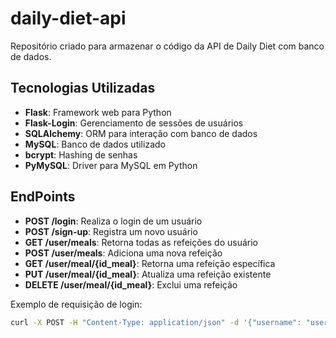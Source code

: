 # daily-diet-api

Repositório criado para armazenar o código da API de Daily Diet com banco de dados.

## Tecnologias Utilizadas

- **Flask**: Framework web para Python
- **Flask-Login**: Gerenciamento de sessões de usuários
- **SQLAlchemy**: ORM para interação com banco de dados
- **MySQL**: Banco de dados utilizado
- **bcrypt**: Hashing de senhas
- **PyMySQL**: Driver para MySQL em Python

## EndPoints

- **POST /login**: Realiza o login de um usuário
- **POST /sign-up**: Registra um novo usuário
- **GET /user/meals**: Retorna todas as refeições do usuário
- **POST /user/meals**: Adiciona uma nova refeição
- **GET /user/meal/{id_meal}**: Retorna uma refeição específica
- **PUT /user/meal/{id_meal}**: Atualiza uma refeição existente
- **DELETE /user/meal/{id_meal}**: Exclui uma refeição

Exemplo de requisição de login:
```bash
curl -X POST -H "Content-Type: application/json" -d '{"username": "user", "password": "senha"}' http://127.0.0.1:5000/login
